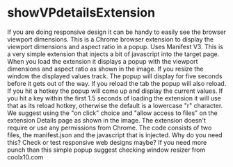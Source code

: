 # showVPdetailsExtension
If you are doing responsive design it can be handy to easily see the browser viewport dimensions. This is a Chrome browser extension to display the viewport dimensions and aspect ratio in a popup. Uses Manifest V3.
This is a very simple extension that injects a bit of javascript into the target page.
When you load the extension it displays a popup with the viewport dimensions and aspect ratio as shown in the image. If you resize the window the displayed values track. The popup will display for five seconds before it gets out of the way. If you reload the tab the popup will also reload.
If you hit a hotkey the popup will come up and display the current values. If you hit a key within the first 1.5 seconds of loading the extension it will use that as its reload hotkey, otherwise the default is a lowercase "r" character.
We suggest using the "on click" choice and "allow access to files" on the extension Details page as shown in the image.
The extension doesn't require or use any permissions from Chrome.
The code consists of two files, the manifest.json and the javascript that is injected.
Why do you need this? Check or test responsive web designs maybe?
If you need more punch than this simple popup suggest checking window resizer from coolx10.com
